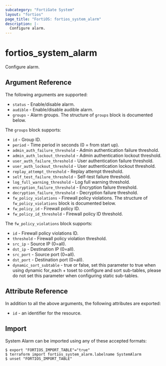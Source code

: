 ```yaml
---
subcategory: "FortiGate System"
layout: "fortios"
page_title: "FortiOS: fortios_system_alarm"
description: |-
  Configure alarm.
---
```


# fortios_system_alarm
Configure alarm.

## Argument Reference


The following arguments are supported:

* `status` - Enable/disable alarm.
* `audible` - Enable/disable audible alarm.
* `groups` - Alarm groups. The structure of `groups` block is documented below.

The `groups` block supports:

* `id` - Group ID.
* `period` - Time period in seconds (0 = from start up).
* `admin_auth_failure_threshold` - Admin authentication failure threshold.
* `admin_auth_lockout_threshold` - Admin authentication lockout threshold.
* `user_auth_failure_threshold` - User authentication failure threshold.
* `user_auth_lockout_threshold` - User authentication lockout threshold.
* `replay_attempt_threshold` - Replay attempt threshold.
* `self_test_failure_threshold` - Self-test failure threshold.
* `log_full_warning_threshold` - Log full warning threshold.
* `encryption_failure_threshold` - Encryption failure threshold.
* `decryption_failure_threshold` - Decryption failure threshold.
* `fw_policy_violations` - Firewall policy violations. The structure of `fw_policy_violations` block is documented below.
* `fw_policy_id` - Firewall policy ID.
* `fw_policy_id_threshold` - Firewall policy ID threshold.

The `fw_policy_violations` block supports:

* `id` - Firewall policy violations ID.
* `threshold` - Firewall policy violation threshold.
* `src_ip` - Source IP (0=all).
* `dst_ip` - Destination IP (0=all).
* `src_port` - Source port (0=all).
* `dst_port` - Destination port (0=all).
* `dynamic_sort_subtable` - true or false, set this parameter to true when using dynamic for_each + toset to configure and sort sub-tables, please do not set this parameter when configuring static sub-tables.

## Attribute Reference

In addition to all the above arguments, the following attributes are exported:
* `id` - an identifier for the resource.

## Import

System Alarm can be imported using any of these accepted formats:
```
$ export "FORTIOS_IMPORT_TABLE"="true"
$ terraform import fortios_system_alarm.labelname SystemAlarm
$ unset "FORTIOS_IMPORT_TABLE"
```
